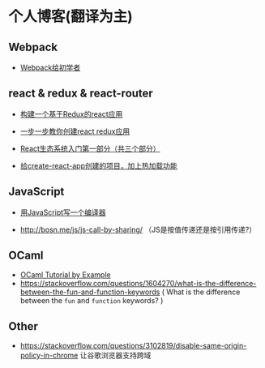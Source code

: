 # 个人博客(翻译为主)


## Webpack

* <a href="https://github.com/lanqy/blog/blob/master/webpack/webpack-for-beginners.md">Webpack给初学者</a>

## react & redux & react-router

* <a href="https://github.com/lanqy/blog/blob/master/react-redux/build-redux-react-application.md">构建一个基于Redux的react应用</a>
 
* <a href="https://github.com/lanqy/blog/blob/master/react-redux/step-by-step-react-redux.md">一步一步教你创建react redux应用</a>

* <a href="https://github.com/lanqy/blog/blob/master/react-redux/a-primer-on-the-react-rcosystem-part1.md">React生态系统入门第一部分（共三个部分）</a>
* <a href="https://github.com/lanqy/blog/blob/master/react-redux/adding-hot-module-reloading-to-create-react-app.md">给create-react-app创建的项目，加上热加载功能</a>

## JavaScript

* <a href="/javascript/make-a-compiler-with-javascript.md">用JavaScript写一个编译器</a>

* http://bosn.me/js/js-call-by-sharing/ （JS是按值传递还是按引用传递?）

## OCaml
* <a href="http://xahlee.info/ocaml/ocaml_basics.html">OCaml Tutorial by Example</a>
* https://stackoverflow.com/questions/1604270/what-is-the-difference-between-the-fun-and-function-keywords ( What is the difference between the `fun` and `function` keywords? )

## Other

* https://stackoverflow.com/questions/3102819/disable-same-origin-policy-in-chrome 让谷歌浏览器支持跨域



